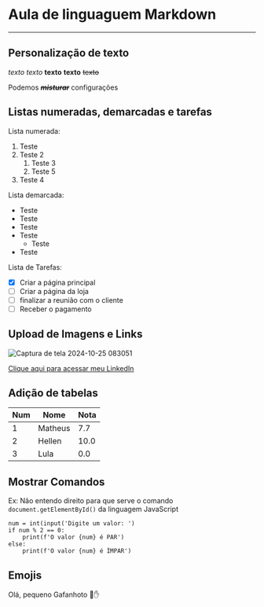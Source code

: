 # Aula de linguaguem Markdown
---
## Personalização de texto
*texto*
_texto_
**texto**
__texto__
~~texto~~

Podemos ~~__*misturar*__~~ configurações

## Listas numeradas, demarcadas e tarefas
Lista numerada:

1. Teste
2. Teste 2
   1. Teste 3
   2. Teste 5
4. Teste 4


Lista demarcada:

* Teste
* Teste
* Teste
* Teste
   * Teste
* Teste

Lista de Tarefas:
- [x] Criar a página principal
- [ ] Criar a página da loja
- [ ] finalizar a reunião com o cliente
- [ ] Receber o pagamento

## Upload de Imagens e Links
![Captura de tela 2024-10-25 083051](https://github.com/user-attachments/assets/373ea08f-7cb9-443c-b7c1-f5dec014277c)

[Clique aqui para acessar meu LinkedIn](https://www.linkedin.com/in/matheuslemos2002)

## Adição de tabelas
Num | Nome | Nota
---|---|---
1 | Matheus | 7.7
2 | Hellen | 10.0
3 | Lula | 0.0

## Mostrar Comandos
Ex: Não entendo direito para que serve o comando `document.getElementById()` da linguagem JavaScript

```
num = int(input('Digite um valor: ')
if num % 2 == 0:
    print(f'O valor {num} é PAR')
else:
    print(f'O valor {num} é ÌMPAR')
```

## Emojis
Olá, pequeno Gafanhoto 🖖✋

















